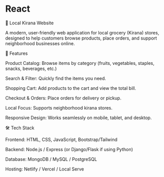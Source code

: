 # React 
🛒 Local Kirana Website

A modern, user-friendly web application for local grocery (Kirana) stores, designed to help customers browse products, place orders, and support neighborhood businesses online.

🌟 Features

Product Catalog: Browse items by category (fruits, vegetables, staples, snacks, beverages, etc.)

Search & Filter: Quickly find the items you need.

Shopping Cart: Add products to the cart and view the total bill.

Checkout & Orders: Place orders for delivery or pickup.

Local Focus: Supports neighborhood kirana stores.

Responsive Design: Works seamlessly on mobile, tablet, and desktop.

🛠️ Tech Stack

Frontend: HTML, CSS, JavaScript, Bootstrap/Tailwind

Backend: Node.js / Express (or Django/Flask if using Python)

Database: MongoDB / MySQL / PostgreSQL

Hosting: Netlify / Vercel / Local Serve
